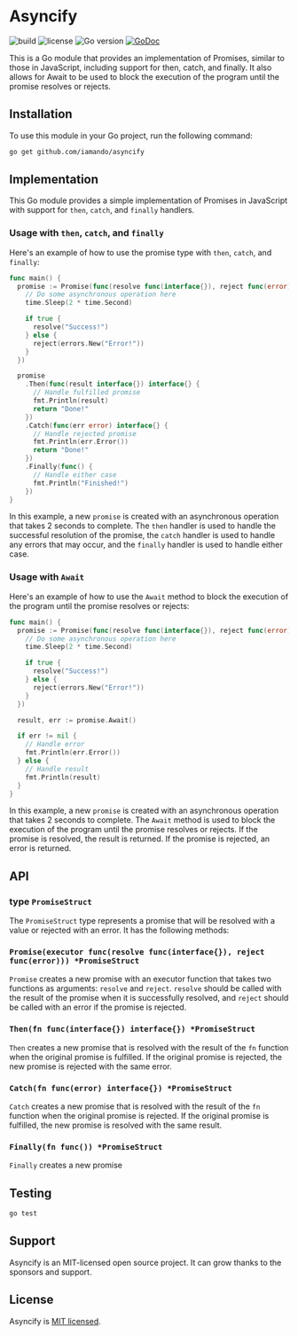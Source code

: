 # Asyncify

![build](https://github.com/iamando/asyncify/workflows/build/badge.svg)
![license](https://img.shields.io/github/license/iamando/asyncify?color=success)
![Go version](https://img.shields.io/github/go-mod/go-version/iamando/asyncify)
[![GoDoc](https://godoc.org/github.com/iamando/asyncify?status.svg)](https://godoc.org/github.com/iamando/asyncify)

This is a Go module that provides an implementation of Promises, similar to those in JavaScript, including support for then, catch, and finally. It also allows for Await to be used to block the execution of the program until the promise resolves or rejects.

## Installation

To use this module in your Go project, run the following command:

```bash
go get github.com/iamando/asyncify
```

## Implementation

This Go module provides a simple implementation of Promises in JavaScript with support for `then`, `catch`, and `finally` handlers.

### Usage with `then`, `catch`, and `finally`

Here's an example of how to use the promise type with `then`, `catch`, and `finally`:

```go
func main() {
  promise := Promise(func(resolve func(interface{}), reject func(error)) {
    // Do some asynchronous operation here
    time.Sleep(2 * time.Second)

    if true {
      resolve("Success!")
    } else {
      reject(errors.New("Error!"))
    }
  })

  promise
    .Then(func(result interface{}) interface{} {
      // Handle fulfilled promise
      fmt.Println(result)
      return "Done!"
    })
    .Catch(func(err error) interface{} {
      // Handle rejected promise
      fmt.Println(err.Error())
      return "Done!"
    })
    .Finally(func() {
      // Handle either case
      fmt.Println("Finished!")
    })
}
```

In this example, a new `promise` is created with an asynchronous operation that takes 2 seconds to complete. The `then` handler is used to handle the successful resolution of the promise, the `catch` handler is used to handle any errors that may occur, and the `finally` handler is used to handle either case.

### Usage with `Await`

Here's an example of how to use the `Await` method to block the execution of the program until the promise resolves or rejects:

```go
func main() {
  promise := Promise(func(resolve func(interface{}), reject func(error)) {
    // Do some asynchronous operation here
    time.Sleep(2 * time.Second)

    if true {
      resolve("Success!")
    } else {
      reject(errors.New("Error!"))
    }
  })

  result, err := promise.Await()

  if err != nil {
    // Handle error
    fmt.Println(err.Error())
  } else {
    // Handle result
    fmt.Println(result)
  }
}
```

In this example, a new `promise` is created with an asynchronous operation that takes 2 seconds to complete. The `Await` method is used to block the execution of the program until the promise resolves or rejects. If the promise is resolved, the result is returned. If the promise is rejected, an error is returned.

## API

### type `PromiseStruct`

The `PromiseStruct` type represents a promise that will be resolved with a value or rejected with an error. It has the following methods:

### `Promise(executor func(resolve func(interface{}), reject func(error))) *PromiseStruct`

`Promise` creates a new promise with an executor function that takes two functions as arguments: `resolve` and `reject`. `resolve` should be called with the result of the promise when it is successfully resolved, and `reject` should be called with an error if the promise is rejected.

### `Then(fn func(interface{}) interface{}) *PromiseStruct`

`Then` creates a new promise that is resolved with the result of the `fn` function when the original promise is fulfilled. If the original promise is rejected, the new promise is rejected with the same error.

### `Catch(fn func(error) interface{}) *PromiseStruct`

`Catch` creates a new promise that is resolved with the result of the `fn` function when the original promise is rejected. If the original promise is fulfilled, the new promise is resolved with the same result.

### `Finally(fn func()) *PromiseStruct`

`Finally` creates a new promise

## Testing

```bash
go test
```

## Support

Asyncify is an MIT-licensed open source project. It can grow thanks to the sponsors and support.

## License

Asyncify is [MIT licensed](LICENSE).
